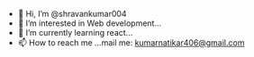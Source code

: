 - 👋 Hi, I’m @shravankumar004
- 👀 I’m interested in Web development...
- 🌱 I’m currently learning react...
- 📫 How to reach me ...mail me: kumarnatikar406@gmail.com

<!---
shravankumar004/shravankumar004 is a ✨ special ✨ repository because its `README.md` (this file) appears on your GitHub profile.
You can click the Preview link to take a look at your changes.
--->
